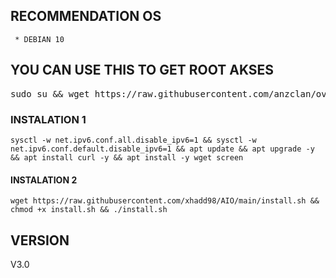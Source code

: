 ## RECOMMENDATION OS
     * DEBIAN 10

## YOU CAN USE THIS TO GET ROOT AKSES
<pre></code>sudo su && wget https://raw.githubusercontent.com/anzclan/ovh-root/main/root && bash root</code></pre>

### INSTALATION 1
<pre><code>sysctl -w net.ipv6.conf.all.disable_ipv6=1 && sysctl -w net.ipv6.conf.default.disable_ipv6=1 && apt update && apt upgrade -y && apt install curl -y && apt install -y wget screen</code></pre>
#### INSTALATION 2
<pre><code>wget https://raw.githubusercontent.com/xhadd98/AIO/main/install.sh && chmod +x install.sh && ./install.sh</code></pre>

## VERSION
V3.0
